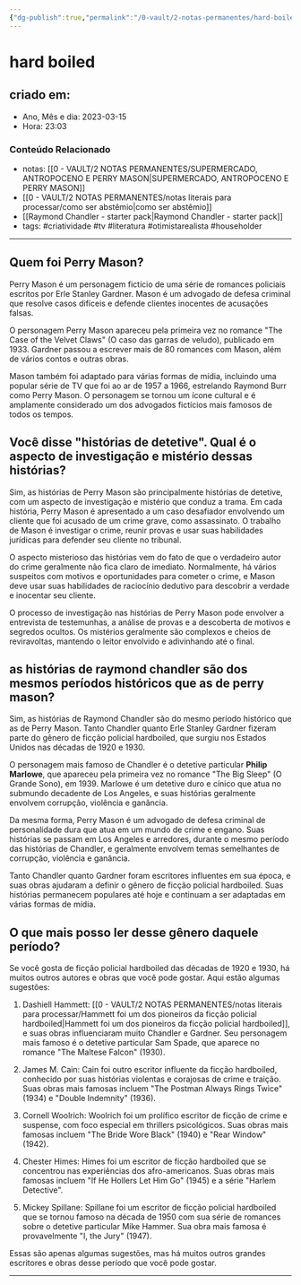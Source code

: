 ```yaml
---
{"dg-publish":true,"permalink":"/0-vault/2-notas-permanentes/hard-boiled/","title":"hard boiled","tags":["criatividade","tv","literatura","otimistarealista","householder"],"dgHomeLink":true,"dgShowLocalGraph":true,"dgShowFileTree":true,"dgEnableSearch":true,"noteIcon":""}
---
```



# hard boiled

## criado em: 

- Ano, Mês e dia: 2023-03-15
- Hora: 23:03

### Conteúdo Relacionado

- notas: [[0 - VAULT/2 NOTAS PERMANENTES/SUPERMERCADO, ANTROPOCENO E PERRY MASON\|SUPERMERCADO, ANTROPOCENO E PERRY MASON]]
- [[0 - VAULT/2 NOTAS PERMANENTES/notas literais para processar/como ser abstêmio\|como ser abstêmio]]
- [[Raymond Chandler - starter pack\|Raymond Chandler - starter pack]]
- tags: #criatividade #tv #literatura #otimistarealista #householder 

---

## Quem foi Perry Mason?

Perry Mason é um personagem fictício de uma série de romances policiais escritos por Erle Stanley Gardner. Mason é um advogado de defesa criminal que resolve casos difíceis e defende clientes inocentes de acusações falsas.

O personagem Perry Mason apareceu pela primeira vez no romance "The Case of the Velvet Claws" (O caso das garras de veludo), publicado em 1933. Gardner passou a escrever mais de 80 romances com Mason, além de vários contos e outras obras.

Mason também foi adaptado para várias formas de mídia, incluindo uma popular série de TV que foi ao ar de 1957 a 1966, estrelando Raymond Burr como Perry Mason. O personagem se tornou um ícone cultural e é amplamente considerado um dos advogados fictícios mais famosos de todos os tempos.

## Você disse "histórias de detetive". Qual é o aspecto de investigação e mistério dessas histórias?

Sim, as histórias de Perry Mason são principalmente histórias de detetive, com um aspecto de investigação e mistério que conduz a trama. Em cada história, Perry Mason é apresentado a um caso desafiador envolvendo um cliente que foi acusado de um crime grave, como assassinato. O trabalho de Mason é investigar o crime, reunir provas e usar suas habilidades jurídicas para defender seu cliente no tribunal.

O aspecto misterioso das histórias vem do fato de que o verdadeiro autor do crime geralmente não fica claro de imediato. Normalmente, há vários suspeitos com motivos e oportunidades para cometer o crime, e Mason deve usar suas habilidades de raciocínio dedutivo para descobrir a verdade e inocentar seu cliente.

O processo de investigação nas histórias de Perry Mason pode envolver a entrevista de testemunhas, a análise de provas e a descoberta de motivos e segredos ocultos. Os mistérios geralmente são complexos e cheios de reviravoltas, mantendo o leitor envolvido e adivinhando até o final.

## as histórias de raymond chandler são dos mesmos períodos históricos que as de perry mason?

Sim, as histórias de Raymond Chandler são do mesmo período histórico que as de Perry Mason. Tanto Chandler quanto Erle Stanley Gardner fizeram parte do gênero de ficção policial hardboiled, que surgiu nos Estados Unidos nas décadas de 1920 e 1930.

O personagem mais famoso de Chandler é o detetive particular **Philip Marlowe**, que apareceu pela primeira vez no romance "The Big Sleep" (O Grande Sono), em 1939. Marlowe é um detetive duro e cínico que atua no submundo decadente de Los Angeles, e suas histórias geralmente envolvem corrupção, violência e ganância.

Da mesma forma, Perry Mason é um advogado de defesa criminal de personalidade dura que atua em um mundo de crime e engano. Suas histórias se passam em Los Angeles e arredores, durante o mesmo período das histórias de Chandler, e geralmente envolvem temas semelhantes de corrupção, violência e ganância.

Tanto Chandler quanto Gardner foram escritores influentes em sua época, e suas obras ajudaram a definir o gênero de ficção policial hardboiled. Suas histórias permanecem populares até hoje e continuam a ser adaptadas em várias formas de mídia.

## O que mais posso ler desse gênero daquele período?

Se você gosta de ficção policial hardboiled das décadas de 1920 e 1930, há muitos outros autores e obras que você pode gostar. Aqui estão algumas sugestões:

1. Dashiell Hammett: [[0 - VAULT/2 NOTAS PERMANENTES/notas literais para processar/Hammett foi um dos pioneiros da ficção policial hardboiled\|Hammett foi um dos pioneiros da ficção policial hardboiled]], e suas obras influenciaram muito Chandler e Gardner. Seu personagem mais famoso é o detetive particular Sam Spade, que aparece no romance "The Maltese Falcon" (1930).
    
2. James M. Cain: Cain foi outro escritor influente da ficção hardboiled, conhecido por suas histórias violentas e corajosas de crime e traição. Suas obras mais famosas incluem "The Postman Always Rings Twice" (1934) e "Double Indemnity" (1936).
    
3. Cornell Woolrich: Woolrich foi um prolífico escritor de ficção de crime e suspense, com foco especial em thrillers psicológicos. Suas obras mais famosas incluem "The Bride Wore Black" (1940) e "Rear Window" (1942).
    
4. Chester Himes: Himes foi um escritor de ficção hardboiled que se concentrou nas experiências dos afro-americanos. Suas obras mais famosas incluem "If He Hollers Let Him Go" (1945) e a série "Harlem Detective".
    
5. Mickey Spillane: Spillane foi um escritor de ficção policial hardboiled que se tornou famoso na década de 1950 com sua série de romances sobre o detetive particular Mike Hammer. Sua obra mais famosa é provavelmente "I, the Jury" (1947).

Essas são apenas algumas sugestões, mas há muitos outros grandes escritores e obras desse período que você pode gostar.

---


